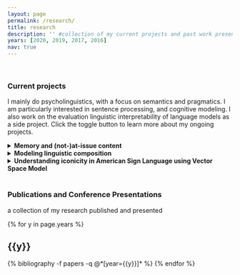 ```yaml
---
layout: page
permalink: /research/
title: research
description: '' #collection of my current projects and past work presented at conferences and published in journal papers/conference proceedings # publications by categories in reversed chronological order. # generated by jekyll-scholar.
years: [2020, 2019, 2017, 2016]
nav: true
---
```



<!-- <span style="color:#B71C1C;"> </span> -->

<br>
<h3> Current projects </h3>

I mainly do psycholinguistics, with a focus on semantics and pragmatics. I am particularly interested in sentence processing, and cognitive modeling. I also work on the evaluation linguistic interpretability of language models as a side project. Click the toggle button to learn more about my ongoing projects.

<details>
<summary><b>Memory and (not-)at-issue content</b></summary>
<br>
  <ul>
  <li>psycholinguistics</li>
  <li>semantics and pragmatics</li>
  <li>memory retrieval</li>
  </ul>

<blockquote>
... more to come
</blockquote>

</details>


<details>
<summary><b>Modeling linguistic composition</b></summary>
<br>
  <ul>
  <li>computational linguistics</li>
  <li>computational semantics</li>
  </ul>

<blockquote>
I tested how well the existing compositionality functions capture compositionlaity in natural language, particularly concerning ‘adjective + noun’ phrases. I used four types of existing categorization of adjectives that exhibit a different inferential pattern--intersective, subsective, non-subsective, and privative. I used a constant noun that uniformly combines with these four types of adjectives. Based on the <code>word2vec</code> model (<a href="https://arxiv.org/abs/1301.3781">Mikolov et al. 2013</a>), I evaluated compositionality of variants of the weighted additive and the multiplicative model (e.g., Mitchell & Lapata <a href="https://www.aclweb.org/anthology/P08-1028/">2008</a>; <a href="https://onlinelibrary.wiley.com/doi/full/10.1111/j.1551-6709.2010.01106.x">2010</a>). The correlation coefficients with the newly collected human behavior result were used as an evaluation metric. The results showed that a certain type of weighted additive model performs better than the multiplicative model in general. Crucially, the results showed that the models perform differently depending on the type of the adjectives, which serve as evidence that the compositionality function may/should be tuned according to the adjective type. *Manuscript available upon request.*
</blockquote>

<blockquote>
Following this finding, I plan to explore the lexical function approach (Guevara, 2010; Baroni and Zamparelli, 2010; Bride et al., 2015; Vecchi et al., 2017) in the future, as this method assumes different matrices for each adjective. I am also currently exploring the compositionality of the four types of adjectives by using contextualized word embeddings (e.g. Shwartz and Dagan, 2019).

</details>

<details>
<summary><b>Understanding iconicity in American Sign Language using Vector Space Model</b></summary>
<br>
  <ul>
  <li>American Sign Language (ASL)</li>
  <li>computational linguistics</li>
  <li>computational semantics</li>
  </ul>

<blockquote>
... in collaboration with Emre Hakgüder, Casey Ferrara, and Aurora Martinez del Rio
</blockquote>

<blockquote>
September 18, 2020: <a name="/news/lsa2021/">Our work has been accepted for a paper presentation at LSA 2021 Annual Meeting</a>
</blockquote>
</details>

<br>
<h3> Publications and Conference Presentations </h3>

a collection of my research published and presented

<div class="publications">

{% for y in page.years %}
  <h2 class="year">{{y}}</h2>
  {% bibliography -f papers -q @*[year={{y}}]* %}
{% endfor %}

</div>
